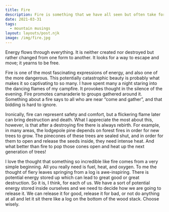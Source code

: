 ```yaml
---
title: Fire
description: Fire is something that we have all seen but often take for granted. There is a lot that we can learn from fire if we take the time to observe it.
date: 2021-03-31
tags:
  - mountain musings
layout: layouts/post.njk
image: /img/fire.jpg
---
```


Energy flows through everything. It is neither created nor destroyed but rather changed from one form to another. It looks for a way to escape and move; it yearns to be free. 

Fire is one of the most fascinating expressions of energy, and also one of the more dangerous. This potentially catastrophic beauty is probably what makes it so captivating to so many. I have spent many a night staring into the dancing flames of my campfire.  It provokes thought in the silence of the evening. Fire promotes camaraderie to groups gathered around it. Something about a fire says to all who are near “come and gather”, and that bidding is hard to ignore.

Ironically, fire can represent safety and comfort, but a flickering flame later can bring destruction and death. What I appreciate the most about this, however, is that after a destroying fire there is always rebirth. For example, in many areas, the lodgepole pine depends on forest fires in order for new trees to grow. The pinecones of these trees are sealed shut, and in order for them to open and release the seeds inside, they need intense heat. And what better than fire to pop those cones open and heat up the next generation of trees!

I love the thought that something so incredible like fire comes from a very simple beginning. All you really need is fuel, heat, and oxygen. To me the thought of fiery leaves springing from a log is awe-inspiring. There is potential energy stored up which can lead to great good or great destruction. So it is, I think, for each of us. We have a sort of potential energy stored inside ourselves and we need to decide how we are going to release it. We can release it for good, release it for bad, or not do anything at all and let it sit there like a log on the bottom of the wood stack.  Choose wisely.